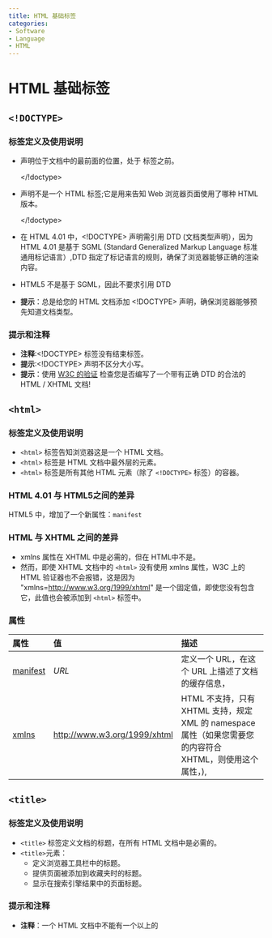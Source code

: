 ```yaml
---
title: HTML 基础标签
categories:
- Software
- Language
- HTML
---
```

# HTML 基础标签

## `<!DOCTYPE>`

### 标签定义及使用说明

- <!DOCTYPE> 声明位于文档中的最前面的位置，处于 <html> 标签之前。

    </!doctype>

- <!DOCTYPE> 声明不是一个 HTML 标签;它是用来告知 Web 浏览器页面使用了哪种 HTML 版本。

    </!doctype>

- 在 HTML 4.01 中，<!DOCTYPE> 声明需引用 DTD (文档类型声明），因为 HTML 4.01 是基于 SGML (Standard Generalized Markup Language 标准通用标记语言）,DTD 指定了标记语言的规则，确保了浏览器能够正确的渲染内容。

- HTML5 不是基于 SGML，因此不要求引用 DTD

- **提示**：总是给您的 HTML 文档添加 <!DOCTYPE> 声明，确保浏览器能够预先知道文档类型。

### 提示和注释

- **注释**:<!DOCTYPE> 标签没有结束标签。
- **提示**:<!DOCTYPE> 声明不区分大小写。
- **提示**：使用 [W3C 的验证](https://validator.w3.org/) 检查您是否编写了一个带有正确 DTD 的合法的 HTML / XHTML 文档!

## `<html>`

### 标签定义及使用说明

- `<html>` 标签告知浏览器这是一个 HTML 文档。
- `<html>` 标签是 HTML 文档中最外层的元素。
- `<html>` 标签是所有其他 HTML 元素（除了 `<!DOCTYPE>` 标签）的容器。

### HTML 4.01 与 HTML5之间的差异

HTML5 中，增加了一个新属性：`manifest`

### HTML 与 XHTML 之间的差异

- xmlns 属性在 XHTML 中是必需的，但在 HTML中不是。
- 然而，即使 XHTML 文档中的 `<html>` 没有使用 xmlns 属性，W3C 上的 HTML 验证器也不会报错，这是因为 "xmlns=http://www.w3.org/1999/xhtml" 是一个固定值，即使您没有包含它，此值也会被添加到 `<html>` 标签中。

### 属性

| 属性                                                         | 值                           | 描述                                                         |
| :----------------------------------------------------------- | :--------------------------- | :----------------------------------------------------------- |
| [manifest](https://www.runoob.com/tags/att-html-manifest.html) | *URL*                        | 定义一个 URL，在这个 URL 上描述了文档的缓存信息，            |
| [xmlns](https://www.runoob.com/tags/att-html-xmlns.html)     | http://www.w3.org/1999/xhtml | HTML 不支持，只有 XHTML 支持，规定 XML 的 namespace 属性（如果您需要您的内容符合 XHTML，则使用这个属性，), |

## `<title>`

### 标签定义及使用说明

- `<title>` 标签定义文档的标题，在所有 HTML 文档中是必需的。
- `<title>`元素：
    - 定义浏览器工具栏中的标题。
    - 提供页面被添加到收藏夹时的标题。
    - 显示在搜索引擎结果中的页面标题。

### 提示和注释

- **注释**：一个 HTML 文档中不能有一个以上的 <title> 元素。
- **提示**：如果您遗漏了 <title> 标签，文档作为 HTML 是无效的。

## `<body> `

### 标签定义及使用说明

- `<body>` 标签定义文档的主体。
- `<body>` 元素包含文档的所有内容（比如文本，超链接，图像，表格和列表等等）

## `<h1>` -` <h6>`

### 标签定义及使用说明

- `<h1> `-` <h6>` 标签被用来定义 HTML 标题。
- `<h1>` 定义重要等级最高的标题。
- `<h6>` 定义重要等级最低的标题。

## `<p>`

### 标签定义及使用说明

- `<p>` 标签定义段落。
- `<p>`元素会自动在其前后创建一些空白，浏览器会自动添加这些空间，您也可以在样式表中规定。

##  `<br>`

### 标签定义及使用说明

- `<br> `标签插入一个简单的换行符。
- `<br>` 标签是一个空标签，意味着它没有结束标签。

## `<hr>`

### 标签定义及使用说明

- `<hr>` 标签定义 HTML 页面中的主题变化（比如话题的转移），并显示为一条水平线。
- `<hr>` 元素被用来分隔 HTML 页面中的内容（或者定义一个变化）

## `<!--...--> `

### 标签定义及使用说明

- `<!--...--> `注释标签用来在源文档中插入注释，注释不会在浏览器中显示。
- 您可使用注释对您的代码进行解释，这样做有助于您在以后的时间对代码的编辑，特别是代码量很大的情况下很有用。
- 您也可以在注释内容存储针对程序所定制的信息，在这种情况下，这些信息对用户是不可见的，但是对程序来说是可用的，一个好的习惯是把注释或样式元素放入注释文本中，这样就可避免不支持脚本或样式的老浏览器把它们显示为纯文本。
- **注释**：命令行最后的两个正斜杠（//)是 JavaScript 注释符号，这确保了 JavaScript 不会执行 --> 标签。
- 除了在源文档中有非常明显的作用外，许多 Web 服务器也利用注释来实现文档服务端软件特有的特性，这些服务器可以扫描文档，从传统的 HTML/XHTML 注释中找到特定的字符序列，然后再根据嵌在注释中的命令采取相应的动作，这些动作可能是简单的包括其他文件中的文本（即所谓的服务器端包含，server-inside include)，也可能是复杂地执行其他命令去动态生成文档的内容。

